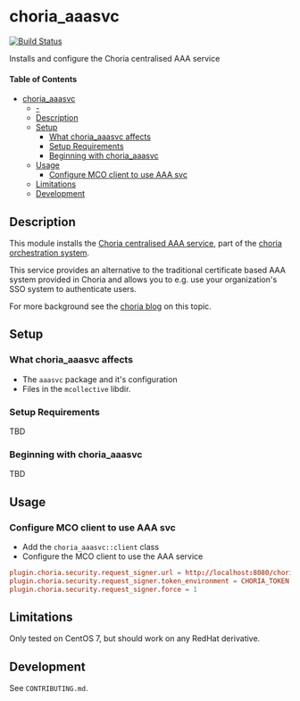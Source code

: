 # choria_aaasvc

[![Build Status](https://travis-ci.com/ExalDraen/puppet-choria_aaasvc.svg?branch=master)](https://travis-ci.com/ExalDraen/puppet-choria_aaasvc)

Installs and configure the Choria centralised AAA service

#### Table of Contents

<!-- markdown-toc start - Don't edit this section. Run M-x markdown-toc-refresh-toc -->

- [choria_aaasvc](#choriaaaasvc)
    - [-](#-)
    - [Description](#description)
    - [Setup](#setup)
        - [What choria_aaasvc affects](#what-choriaaaasvc-affects)
        - [Setup Requirements](#setup-requirements)
        - [Beginning with choria_aaasvc](#beginning-with-choriaaaasvc)
    - [Usage](#usage)
        - [Configure MCO client to use AAA svc](#configure-mco-client-to-use-aaa-svc)
    - [Limitations](#limitations)
    - [Development](#development)

<!-- markdown-toc end -->

## Description

This module installs the [Choria centralised AAA service](https://github.com/choria-io/aaasvc), part of the [choria
orchestration system](https://choria.io).

This service provides an alternative to the traditional certificate based
AAA system provided in Choria and allows you to e.g. use your organization's
SSO system to authenticate users.

For more background see the [choria blog](https://choria.io/blog/post/2019/01/23/central_aaa/) on this topic.


## Setup

### What choria_aaasvc affects

* The `aaasvc` package and it's configuration
* Files in the `mcollective` libdir.

### Setup Requirements

TBD

### Beginning with choria_aaasvc

TBD

## Usage

### Configure MCO client to use AAA svc

* Add the `choria_aaasvc::client` class
* Configure the MCO client to use the AAA service
```conf
plugin.choria.security.request_signer.url = http://localhost:8080/choria/v1/sign
plugin.choria.security.request_signer.token_environment = CHORIA_TOKEN
plugin.choria.security.request_signer.force = 1
```

## Limitations

Only tested on CentOS 7, but should work on any RedHat derivative.

## Development

See `CONTRIBUTING.md`.
